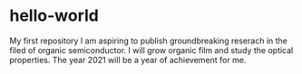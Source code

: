 # hello-world
My first repository
I am aspiring to publish groundbreaking reserach in the filed of organic semiconductor. I will grow organic film and study the optical properties. The year 2021 will be a year of achievement for me.
